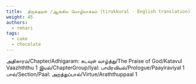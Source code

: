 ```yaml
---
title: 	திருக்குறள் /ஆங்கில மொழியாக்கம் (tirukkural - English translation)
weight: 45
authors:
  - rmhari
tags:
  - cake
  - chocolate
---
```



அதிகாரம்/Chapter/Adhigaram: கடவுள் வாழ்த்து/The Praise of God/Katavul Vaazhththu 1
இயல்/ChapterGroup/Iyal: பாயிரவியல்/Prologue/Paayiraviyal 1
பால்/Section/Paal: அறத்துப்பால்/Virtue/Araththuppaal 1